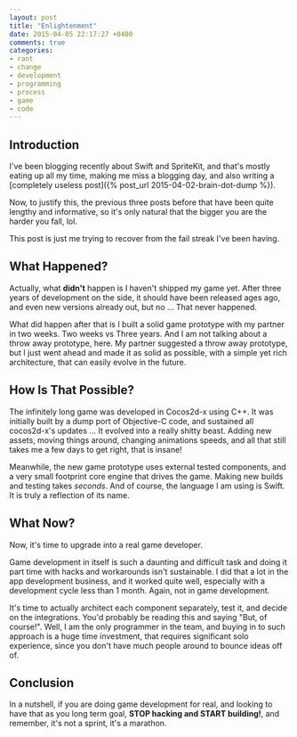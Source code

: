 ```yaml
---
layout: post
title: "Enlightenment"
date: 2015-04-05 22:17:27 +0400
comments: true
categories: 
- rant
- change
- development
- programming
- process
- game
- code
---
```


## Introduction

I've been blogging recently about Swift and SpriteKit, and that's mostly eating up all my time, making me miss a blogging day, and also writing a [completely useless post]({% post_url 2015-04-02-brain-dot-dump %}).

Now, to justify this, the previous three posts before that have been quite lengthy and informative, so it's only natural that the bigger you are the harder you fall, lol.

This post is just me trying to recover from the fail streak I've been having.

## What Happened?

Actually, what __didn't__ happen is I haven't shipped my game yet. After three years of development on the side, it should have been released ages ago, and even new versions already out, but no ... That never happened.

What did happen after that is I built a solid game prototype with my partner in two weeks. Two weeks vs Three years. And I am not talking about a throw away prototype, here. My partner suggested a throw away prototype, but I just went ahead and made it as solid as possible, with a simple yet rich architecture, that can easily evolve in the future.

## How Is That Possible?

The infinitely long game was developed in Cocos2d-x using C++. It was initially built by a dump port of Objective-C code, and sustained all cocos2d-x's updates ... It evolved into a really shitty beast. Adding new assets, moving things around, changing animations speeds, and all that still takes me a few days to get right, that is insane!

Meanwhile, the new game prototype uses external tested components, and a very small footprint core engine that drives the game. Making new builds and testing takes _seconds_. And of course, the language I am using is Swift. It is truly a reflection of its name.

## What Now?

Now, it's time to upgrade into a real game developer. 

Game development in itself is such a daunting and difficult task and doing it part time with hacks and workarounds isn't sustainable. I did that a lot in the app development business, and it worked quite well, especially with a development cycle less than 1 month. Again, not in game development.

It's time to actually architect each component separately, test it, and decide on the integrations. You'd probably be reading this and saying "But, of course!". Well, I am the only programmer in the team, and buying in to such approach is a huge time investment, that requires significant solo experience, since you don't have much people around to bounce ideas off of.

## Conclusion

In a nutshell, if you are doing game development for real, and looking to have that as you long term goal, __STOP hacking and START building!__, and remember, it's not a sprint, it's a marathon.

